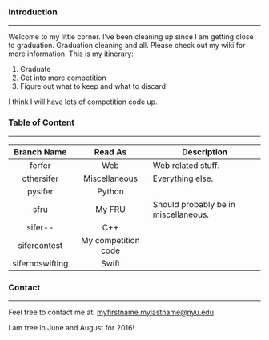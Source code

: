 ### Introduction
---
Welcome to my little corner. I’ve been cleaning up since I am getting close to graduation. Graduation cleaning and all. Please check out my wiki for more information.
This is my itinerary:

1. Graduate
2. Get into more competition
3. Figure out what to keep and what to discard

I think I will have lots of competition code up.

### Table of Content
---
| Branch Name      | Read As             | Description                                                   |
|:----------------:|:-------------------:|---------------------------------------------------------------|
| ferfer           | Web                 |  Web related stuff.                                           |
| othersifer       | Miscellaneous       |  Everything else.                                             |
| pysifer          | Python              |                                                               |
| sfru             | My FRU              |  Should probably be in miscellaneous.                         |
| sifer--          | C++                 |                                                               |
| sifercontest     | My competition code |                                                               |
| sifernoswifting  | Swift               |                                                               |

### Contact
---
Feel free to contact me at: myfirstname.mylastname@nyu.edu

I am free in June and August for 2016!

